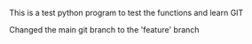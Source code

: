 This is a test python program to test the functions and learn GIT

Changed the main git branch to the 'feature' branch